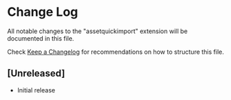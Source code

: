 # Change Log

All notable changes to the "assetquickimport" extension will be documented in this file.

Check [Keep a Changelog](http://keepachangelog.com/) for recommendations on how to structure this file.

## [Unreleased]

- Initial release